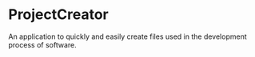 # ProjectCreator
An application to quickly and easily create files used in the development process of software.

